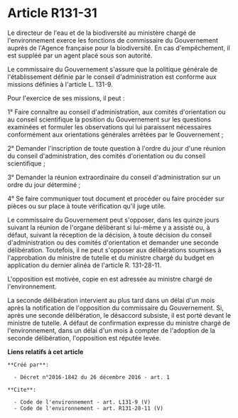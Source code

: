 # Article R131-31

Le directeur de l'eau et de la biodiversité au ministère chargé de l'environnement exerce les fonctions de commissaire du
Gouvernement auprès de l'Agence française pour la biodiversité. En cas d'empêchement, il est suppléé par un agent placé sous
son autorité.

Le commissaire du Gouvernement s'assure que la politique générale de l'établissement définie par le conseil d'administration
est conforme aux missions définies à l'article L. 131-9.

Pour l'exercice de ses missions, il peut :

1° Faire connaître au conseil d'administration, aux comités d'orientation ou au conseil scientifique la position du
Gouvernement sur les questions examinées et formuler les observations qui lui paraissent nécessaires conformément aux
orientations générales arrêtées par le Gouvernement ;

2° Demander l'inscription de toute question à l'ordre du jour d'une réunion du conseil d'administration, des comités
d'orientation ou du conseil scientifique ;

3° Demander la réunion extraordinaire du conseil d'administration sur un ordre du jour déterminé ;

4° Se faire communiquer tout document et procéder ou faire procéder sur pièces ou sur place à toute vérification qu'il juge
utile.

Le commissaire du Gouvernement peut s'opposer, dans les quinze jours suivant la réunion de l'organe délibérant si lui-même y
a assisté ou, à défaut, suivant la réception de la décision, à toute décision du conseil d'administration ou des comités
d'orientation et demander une seconde délibération. Toutefois, il ne peut s'opposer aux délibérations soumises à
l'approbation du ministre de tutelle et du ministre chargé du budget en application du dernier alinéa de l'article R.
131-28-11.

L'opposition est motivée, copie en est adressée au ministre chargé de l'environnement.

La seconde délibération intervient au plus tard dans un délai d'un mois après la notification de l'opposition du commissaire
du Gouvernement. Si, après une seconde délibération, le désaccord subsiste, il est porté devant le ministre de tutelle. A
défaut de confirmation expresse du ministre chargé de l'environnement, dans un délai d'un mois à compter de l'adoption de la
seconde délibération, l'opposition est réputée levée.

**Liens relatifs à cet article**

	**Créé par**:

	  - Décret n°2016-1842 du 26 décembre 2016 - art. 1

	**Cite**:

	  - Code de l'environnement - art. L131-9 (V)
	  - Code de l'environnement - art. R131-28-11 (V)
